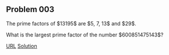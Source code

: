 ## Problem 003
<p>The prime factors of $13195$ are $5, 7, 13$ and $29$.</p>
<p>What is the largest prime factor of the number $600851475143$?</p>

[URL](https://projecteuler.net/problem=3)
[Solution](./Main.hs)
